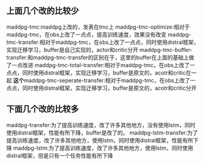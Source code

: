 ## 上面几个改的比较少
maddpg-tmc:maddpg上改的，发表在tmc上
maddpg-tmc-optimize:相对于maddpg-tmc，在obs上改了一点点，提高训练速度，效果没有改变
maddpg-tmc-transfer:相对于maddpg-tmc，在obs上改了一点点，同时使用distral框架，实现迁移学习，buffer是自己实现的，actor和critic分开
maddpg-tmc-buffer-transfer:和maddpg-tmc-transfer的区别在于，这里的buffer在上面的基础上做了一点改进
maddpg-tmc-total-transfer:相对于maddpg-tmc，在obs上改了一点点，同时使用distral框架，实现迁移学习，buffer是原文的，acotr和critic在一起
**这个**maddpg-tmc-seperate-transfer:相对于maddpg-tmc，在obs上改了一点点，同时使用distral框架，实现迁移学习，buffer是原文的，acotr和critic分开

## 下面几个改的比较多
maddpg-transfer:为了提高训练速度，改了许多其他地方，没有使用lstm，同时使用distral框架，性能有所下降，buffer是改了的。
maddpg-lstm-transfer:为了提高训练速度，改了许多其他地方，使用lstm，同时使用distral框架，性能有所下降
maddpg-lstm:为了提高训练速度，改了许多其他地方，使用lstm，同时使用distral框架，但是只有一个任务性能有所下降

